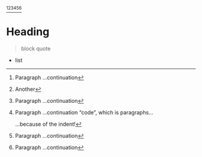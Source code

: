 [^0][^1][^2][^3][^4][^5]

[^0]: Paragraph
…continuation
[^1]: Another
[^2]: Paragraph
…continuation
# Heading
[^3]: Paragraph
…continuation
    “code”, which is paragraphs…

    …because of the indent!
[^4]: Paragraph
…continuation
> block quote
[^5]: Paragraph
…continuation
*   list
